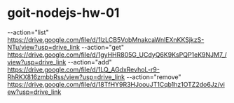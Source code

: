 # goit-nodejs-hw-01

--action="list" https://drive.google.com/file/d/1lzLCB5VobMnakcaWnlEXnKKSjkzS-NTu/view?usp=drive_link
--action="get" https://drive.google.com/file/d/1gyHHR805G_UCdyQ6K9KsPQP1eK9NJM7_/view?usp=drive_link
--action="add" https://drive.google.com/file/d/1LQ_AGdxRevhoL-r9-RhRKX816zmbbRss/view?usp=drive_link
--action="remove" https://drive.google.com/file/d/18TfHY9R3HJoouJT1Cqb1hz1OTZ2do6Jz/view?usp=drive_link
